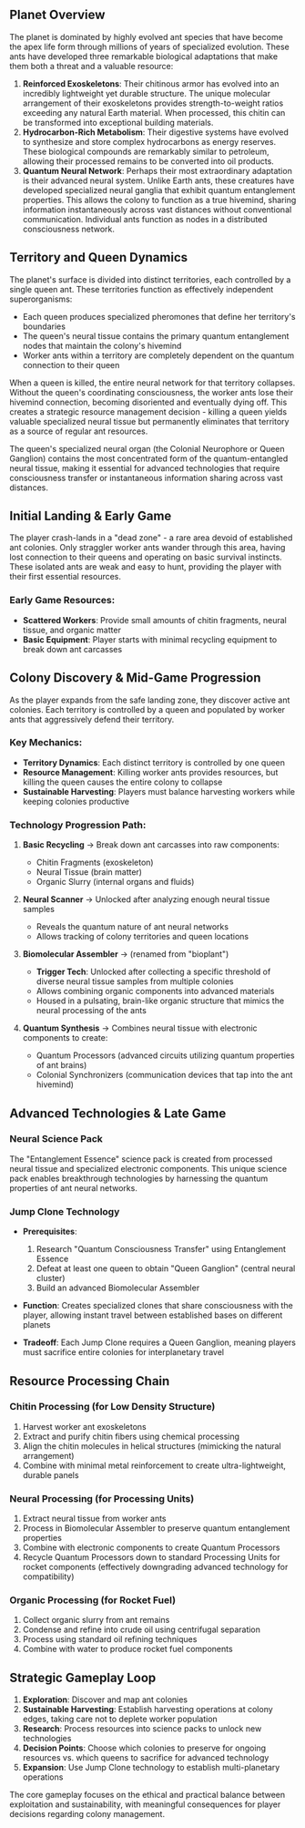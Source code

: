## Planet Overview

The planet is dominated by highly evolved ant species that have become the apex life form through millions of years of specialized evolution. These ants have developed three remarkable biological adaptations that make them both a threat and a valuable resource:

1. **Reinforced Exoskeletons**: Their chitinous armor has evolved into an incredibly lightweight yet durable structure. The unique molecular arrangement of their exoskeletons provides strength-to-weight ratios exceeding any natural Earth material. When processed, this chitin can be transformed into exceptional building materials.
2. **Hydrocarbon-Rich Metabolism**: Their digestive systems have evolved to synthesize and store complex hydrocarbons as energy reserves. These biological compounds are remarkably similar to petroleum, allowing their processed remains to be converted into oil products.
3. **Quantum Neural Network**: Perhaps their most extraordinary adaptation is their advanced neural system. Unlike Earth ants, these creatures have developed specialized neural ganglia that exhibit quantum entanglement properties. This allows the colony to function as a true hivemind, sharing information instantaneously across vast distances without conventional communication. Individual ants function as nodes in a distributed consciousness network.

## Territory and Queen Dynamics

The planet's surface is divided into distinct territories, each controlled by a single queen ant. These territories function as effectively independent superorganisms:

- Each queen produces specialized pheromones that define her territory's boundaries
- The queen's neural tissue contains the primary quantum entanglement nodes that maintain the colony's hivemind
- Worker ants within a territory are completely dependent on the quantum connection to their queen

When a queen is killed, the entire neural network for that territory collapses. Without the queen's coordinating consciousness, the worker ants lose their hivemind connection, becoming disoriented and eventually dying off. This creates a strategic resource management decision - killing a queen yields valuable specialized neural tissue but permanently eliminates that territory as a source of regular ant resources.

The queen's specialized neural organ (the Colonial Neurophore or Queen Ganglion) contains the most concentrated form of the quantum-entangled neural tissue, making it essential for advanced technologies that require consciousness transfer or instantaneous information sharing across vast distances.

## Initial Landing & Early Game

The player crash-lands in a "dead zone" - a rare area devoid of established ant colonies. Only straggler worker ants wander through this area, having lost connection to their queens and operating on basic survival instincts. These isolated ants are weak and easy to hunt, providing the player with their first essential resources.

### Early Game Resources:

- **Scattered Workers**: Provide small amounts of chitin fragments, neural tissue, and organic matter
- **Basic Equipment**: Player starts with minimal recycling equipment to break down ant carcasses

## Colony Discovery & Mid-Game Progression

As the player expands from the safe landing zone, they discover active ant colonies. Each territory is controlled by a queen and populated by worker ants that aggressively defend their territory.

### Key Mechanics:

- **Territory Dynamics**: Each distinct territory is controlled by one queen
- **Resource Management**: Killing worker ants provides resources, but killing the queen causes the entire colony to collapse
- **Sustainable Harvesting**: Players must balance harvesting workers while keeping colonies productive

### Technology Progression Path:

1. **Basic Recycling** → Break down ant carcasses into raw components:
    - Chitin Fragments (exoskeleton)
    - Neural Tissue (brain matter)
    - Organic Slurry (internal organs and fluids)
2. **Neural Scanner** → Unlocked after analyzing enough neural tissue samples
    - Reveals the quantum nature of ant neural networks
    - Allows tracking of colony territories and queen locations
3. **Biomolecular Assembler** → (renamed from "bioplant")
    
    - **Trigger Tech**: Unlocked after collecting a specific threshold of diverse neural tissue samples from multiple colonies
    - Allows combining organic components into advanced materials
    - Housed in a pulsating, brain-like organic structure that mimics the neural processing of the ants
4. **Quantum Synthesis** → Combines neural tissue with electronic components to create:
    
    - Quantum Processors (advanced circuits utilizing quantum properties of ant brains)
    - Colonial Synchronizers (communication devices that tap into the ant hivemind)

## Advanced Technologies & Late Game

### Neural Science Pack

The "Entanglement Essence" science pack is created from processed neural tissue and specialized electronic components. This unique science pack enables breakthrough technologies by harnessing the quantum properties of ant neural networks.

### Jump Clone Technology

- **Prerequisites**:
    
    1. Research "Quantum Consciousness Transfer" using Entanglement Essence
    2. Defeat at least one queen to obtain "Queen Ganglion" (central neural cluster)
    3. Build an advanced Biomolecular Assembler
- **Function**: Creates specialized clones that share consciousness with the player, allowing instant travel between established bases on different planets
    
- **Tradeoff**: Each Jump Clone requires a Queen Ganglion, meaning players must sacrifice entire colonies for interplanetary travel
    

## Resource Processing Chain

### Chitin Processing (for Low Density Structure)

1. Harvest worker ant exoskeletons
2. Extract and purify chitin fibers using chemical processing
3. Align the chitin molecules in helical structures (mimicking the natural arrangement)
4. Combine with minimal metal reinforcement to create ultra-lightweight, durable panels

### Neural Processing (for Processing Units)

1. Extract neural tissue from worker ants
2. Process in Biomolecular Assembler to preserve quantum entanglement properties
3. Combine with electronic components to create Quantum Processors
4. Recycle Quantum Processors down to standard Processing Units for rocket components (effectively downgrading advanced technology for compatibility)

### Organic Processing (for Rocket Fuel)

1. Collect organic slurry from ant remains
2. Condense and refine into crude oil using centrifugal separation
3. Process using standard oil refining techniques
4. Combine with water to produce rocket fuel components

## Strategic Gameplay Loop

1. **Exploration**: Discover and map ant colonies
2. **Sustainable Harvesting**: Establish harvesting operations at colony edges, taking care not to deplete worker population
3. **Research**: Process resources into science packs to unlock new technologies
4. **Decision Points**: Choose which colonies to preserve for ongoing resources vs. which queens to sacrifice for advanced technology
5. **Expansion**: Use Jump Clone technology to establish multi-planetary operations

The core gameplay focuses on the ethical and practical balance between exploitation and sustainability, with meaningful consequences for player decisions regarding colony management.